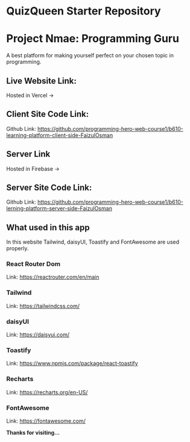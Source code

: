 # QuizQueen Starter Repository

# Project Nmae: Programming Guru

A best platform for making yourself perfect on your chosen topic in programming.

## Live Website Link:

Hosted in Vercel ->

## Client Site Code Link:

Github Link: https://github.com/programming-hero-web-course1/b610-learning-platform-client-side-FaizulOsman

## Server Link

Hosted in Firebase ->

## Server Site Code Link:

Github Link: https://github.com/programming-hero-web-course1/b610-lerning-platform-server-side-FaizulOsman

## What used in this app

In this website Tailwind, daisyUI, Toastify and FontAwesome are used properly.

### React Router Dom

Link: https://reactrouter.com/en/main

### Tailwind

Link: https://tailwindcss.com/

### daisyUI

Link: https://daisyui.com/

### Toastify

Link: https://www.npmjs.com/package/react-toastify

### Recharts

Link: https://recharts.org/en-US/

### FontAwesome

Link: https://fontawesome.com/

**Thanks for visiting...**
